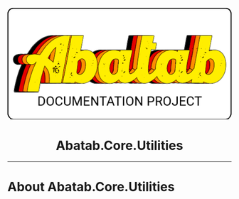 <!-- This documentation is incomplete. -->

<div align="center">

![](_attachments/logo/abatab-documentation-project-logo.png)
	<h1>
		Abatab.Core.Utilities
	</h1>
</div>

***

# About Abatab.Core.Utilities